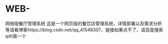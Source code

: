 # WEB-
网络版餐厅管理系统
这是一个网页版的餐饮店管理系统，详情部署以及需求分析等请看博客https://blog.csdn.net/qq_41548307，链接如果点不了，请百度搜索ipllt第一个
